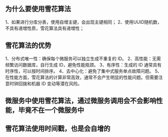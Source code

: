 

## 为什么要使用雪花算法

1、如果进行分库分表，使用自增主键，会出现主键相同；
2、使用UUID随机数，不具有递增性质，雪花算法具有递增性；

## 雪花算法的优势
1、分布式唯一性：确保每个微服务可以独立生成不重复的 ID。
2、高性能：无需频繁访问数据库，自行生成 ID，避免性能瓶颈。
3、有序性：生成的 ID 通常具有时序性，可以按时间排序。
4、去中心化：避免了集中式服务单点故障问题。
5、在性能方面，雪花算法的计算非常高效，通常不会产生明显的性能问题。但需要注意时钟回拨和机器 ID 变动等潜在风险。

## 微服务中使用雪花算法，通过微服务调用会不会影响性能，毕竟不在一个微服务中


## 雪花算法使用时间戳，也是会自增的